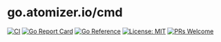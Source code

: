 # go.atomizer.io/cmd

[![CI](https://github.com/devnw/atomizer-cmd/actions/workflows/build.yml/badge.svg)](https://github.com/devnw/atomizer-cmd/actions)
[![Go Report Card](https://goreportcard.com/badge/go.atomizer.io/cmd)](https://goreportcard.com/report/go.atomizer.io/cmd)
[![Go Reference](https://pkg.go.dev/badge/go.atomizer.io/cmd.svg)](https://pkg.go.dev/go.atomizer.io/cmd)
[![License: MIT](https://img.shields.io/badge/License-MIT-yellow.svg)](https://opensource.org/licenses/MIT)
[![PRs Welcome](https://img.shields.io/badge/PRs-welcome-brightgreen.svg)](http://makeapullrequest.com)
